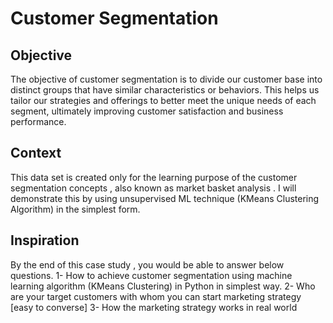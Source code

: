 
# Customer Segmentation



## Objective

The objective of customer segmentation is to divide our customer base into distinct groups that have similar characteristics or behaviors. This helps us tailor our strategies and offerings to better meet the unique needs of each segment, ultimately improving customer satisfaction and business performance.
## Context
This data set is created only for the learning purpose of the customer segmentation concepts , also known as market basket analysis . I will demonstrate this by using unsupervised ML technique (KMeans Clustering Algorithm) in the simplest form.
## Inspiration
By the end of this case study , you would be able to answer below questions. 1- How to achieve customer segmentation using machine learning algorithm (KMeans Clustering) in Python in simplest way. 2- Who are your target customers with whom you can start marketing strategy [easy to converse] 3- How the marketing strategy works in real world